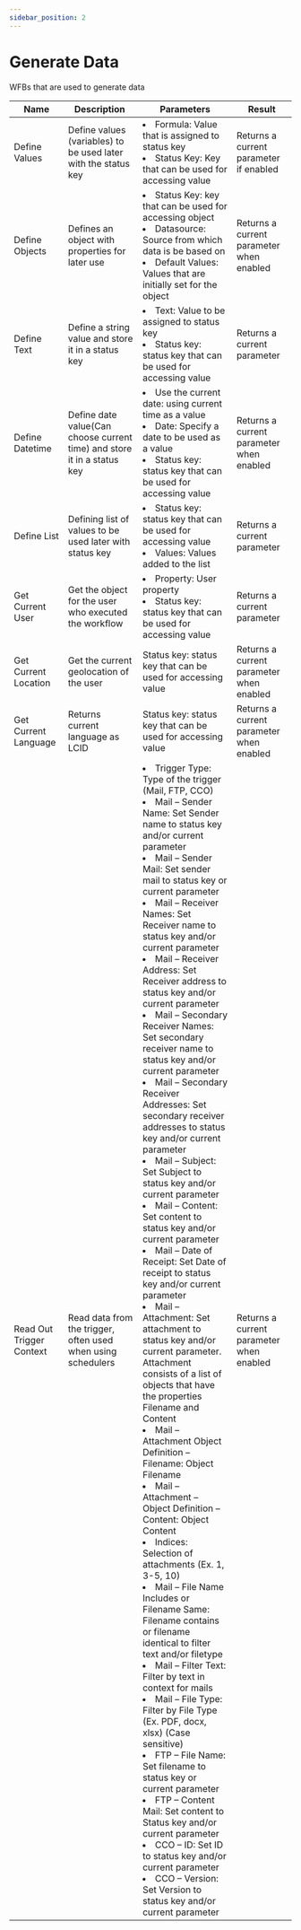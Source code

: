 ```yaml
---
sidebar_position: 2
---
```


# Generate Data

WFBs that are used to generate data

| Name                     | Description                                                             | Parameters                                                                                                                                                                                                                                                                                                                                                                                                                                                                                                                                                                                                                                                                                                                                                                                                                                                                                                                                                                                                                                                                                                                                                                                                                                                                                                                                                                                                                                                                                                                                                                                                                                                                                                                                                                                                                                                                                    | Result                                   |
| ------------------------ | ----------------------------------------------------------------------- | --------------------------------------------------------------------------------------------------------------------------------------------------------------------------------------------------------------------------------------------------------------------------------------------------------------------------------------------------------------------------------------------------------------------------------------------------------------------------------------------------------------------------------------------------------------------------------------------------------------------------------------------------------------------------------------------------------------------------------------------------------------------------------------------------------------------------------------------------------------------------------------------------------------------------------------------------------------------------------------------------------------------------------------------------------------------------------------------------------------------------------------------------------------------------------------------------------------------------------------------------------------------------------------------------------------------------------------------------------------------------------------------------------------------------------------------------------------------------------------------------------------------------------------------------------------------------------------------------------------------------------------------------------------------------------------------------------------------------------------------------------------------------------------------------------------------------------------------------------------------------------------------- | ---------------------------------------- |
| Define Values            | Define values (variables) to be used later with the status key          | <li>Formula: Value that is assigned to status key</li><li>Status Key: Key that can be used for accessing value</li>                                                                                                                                                                                                                                                                                                                                                                                                                                                                                                                                                                                                                                                                                                                                                                                                                                                                                                                                                                                                                                                                                                                                                                                                                                                                                                                                                                                                                                                                                                                                                                                                                                                                                                                                                                           | Returns a current parameter if enabled   |
| Define Objects           | Defines an object with properties for later use                         | <li>Status Key: key that can be used for accessing object </li><li>Datasource: Source from which data is be based on </li><li>Default Values: Values that are initially set for the object</li>                                                                                                                                                                                                                                                                                                                                                                                                                                                                                                                                                                                                                                                                                                                                                                                                                                                                                                                                                                                                                                                                                                                                                                                                                                                                                                                                                                                                                                                                                                                                                                                                                                                                                               | Returns a current parameter when enabled |
| Define Text              | Define a string value and store it in a status key                      | <li>Text: Value to be assigned to status key</li><li>Status key: status key that can be used for accessing value</li>                                                                                                                                                                                                                                                                                                                                                                                                                                                                                                                                                                                                                                                                                                                                                                                                                                                                                                                                                                                                                                                                                                                                                                                                                                                                                                                                                                                                                                                                                                                                                                                                                                                                                                                                                                         | Returns a current parameter              |
| Define Datetime          | Define date value(Can choose current time) and store it in a status key | <li>Use the current date: using current time as a value </li><li>Date: Specify a date to be used as a value </li><li>Status key: status key that can be used for accessing value </li>                                                                                                                                                                                                                                                                                                                                                                                                                                                                                                                                                                                                                                                                                                                                                                                                                                                                                                                                                                                                                                                                                                                                                                                                                                                                                                                                                                                                                                                                                                                                                                                                                                                                                                        | Returns a current parameter when enabled |
| Define List              | Defining list of values to be used later with status key                | <li>Status key: status key that can be used for accessing value</li><li>Values: Values added to the list</li>                                                                                                                                                                                                                                                                                                                                                                                                                                                                                                                                                                                                                                                                                                                                                                                                                                                                                                                                                                                                                                                                                                                                                                                                                                                                                                                                                                                                                                                                                                                                                                                                                                                                                                                                                                                 | Returns a current parameter              |
| Get Current User         | Get the object for the user who executed the workflow                   | <li>Property: User property </li><li>Status key: status key that can be used for accessing value </li>                                                                                                                                                                                                                                                                                                                                                                                                                                                                                                                                                                                                                                                                                                                                                                                                                                                                                                                                                                                                                                                                                                                                                                                                                                                                                                                                                                                                                                                                                                                                                                                                                                                                                                                                                                                        | Returns a current parameter              |
| Get Current Location     | Get the current geolocation of the user                                 | Status key: status key that can be used for accessing value                                                                                                                                                                                                                                                                                                                                                                                                                                                                                                                                                                                                                                                                                                                                                                                                                                                                                                                                                                                                                                                                                                                                                                                                                                                                                                                                                                                                                                                                                                                                                                                                                                                                                                                                                                                                                                   | Returns a current parameter when enabled |
| Get Current Language     | Returns current language as LCID                                        | Status key: status key that can be used for accessing value                                                                                                                                                                                                                                                                                                                                                                                                                                                                                                                                                                                                                                                                                                                                                                                                                                                                                                                                                                                                                                                                                                                                                                                                                                                                                                                                                                                                                                                                                                                                                                                                                                                                                                                                                                                                                                   | Returns a current parameter when enabled |
| Read Out Trigger Context | Read data from the trigger, often used when using schedulers            | <li>Trigger Type: Type of the trigger (Mail, FTP, CCO)</li><li>Mail – Sender Name: Set Sender name to status key and/or current parameter </li><li>Mail – Sender Mail: Set sender mail to status key or current parameter </li><li>Mail – Receiver Names: Set Receiver name to status key and/or current parameter </li><li>Mail – Receiver Address: Set Receiver address to status key and/or current parameter </li><li>Mail – Secondary Receiver Names: Set secondary receiver name to status key and/or current parameter </li><li>Mail – Secondary Receiver Addresses: Set secondary receiver addresses to status key and/or current parameter </li><li>Mail – Subject: Set Subject to status key and/or current parameter </li><li>Mail – Content: Set content to status key and/or current parameter </li><li>Mail – Date of Receipt: Set Date of receipt to status key and/or current parameter </li><li>Mail – Attachment: Set attachment to status key and/or current parameter. Attachment consists of a list of objects that have the properties Filename and Content </li><li>Mail – Attachment Object Definition – Filename: Object Filename </li><li>Mail – Attachment – Object Definition – Content: Object Content </li><li>Indices: Selection of attachments (Ex. 1, 3-5, 10) </li><li>Mail – File Name Includes or Filename Same: Filename contains or filename identical to filter text and/or filetype </li><li>Mail – Filter Text: Filter by text in context for mails </li><li>Mail – File Type: Filter by File Type (Ex. PDF, docx, xlsx) (Case sensitive) </li><li>FTP – File Name: Set filename to status key or current parameter </li><li>FTP – Content Mail: Set content to Status key and/or current parameter </li><li>CCO – ID: Set ID to status key and/or current parameter </li><li>CCO – Version: Set Version to status key and/or current parameter</li> | Returns a current parameter when enabled |
